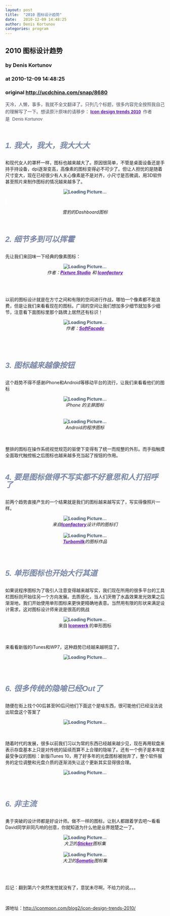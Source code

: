 ```yaml
---
layout: post
title:  "2010 图标设计趋势"
date:   2010-12-09 14:48:25
author: Denis Kortunov
categories: program
---
```


## 2010 图标设计趋势
### by Denis Kortunov
### at 2010-12-09 14:48:25
### original <http://ucdchina.com/snap/8680>

<p><span style="font-family:&#39;PT Sans Narrow&#39;,Calibri,&#39;Lucida Sans&#39;,Helvetica,Arial,Verdana;font-size:14px;color:#4a4f5e;line-height:23px">天冷，人懒，事多，我就不全文翻译了。只列几个标题，很多内容完全按照我自己的理解写了一下。想读原汁原味的请移步：<a style="margin-top:0px;margin-right:0px;margin-bottom:0px;margin-left:0px;padding-top:0px;padding-right:3px;padding-bottom:0px;padding-left:3px;vertical-align:baseline;outline-style:none;outline-width:initial;outline-color:initial;text-decoration:underline;color:#5b0cc2;font-weight:700;background-color:#ffffff;border-top-left-radius:4px 4px;border-top-right-radius:4px 4px;border-bottom-right-radius:4px 4px;border-bottom-left-radius:4px 4px" href="http://turbomilk.com/blog/cookbook/icon_design/icon-design-trends-2010/">Icon design trends 2010</a> 作者是  Denis Kortunov <br style="margin-top:0px;margin-right:0px;margin-bottom:0px;margin-left:0px;padding-top:0px;padding-right:0px;padding-bottom:0px;padding-left:0px;vertical-align:baseline;outline-style:none;outline-width:initial;outline-color:initial"><br style="margin-top:0px;margin-right:0px;margin-bottom:0px;margin-left:0px;padding-top:0px;padding-right:0px;padding-bottom:0px;padding-left:0px;vertical-align:baseline;outline-style:none;outline-width:initial;outline-color:initial"><br style="margin-top:0px;margin-right:0px;margin-bottom:0px;margin-left:0px;padding-top:0px;padding-right:0px;padding-bottom:0px;padding-left:0px;vertical-align:baseline;outline-style:none;outline-width:initial;outline-color:initial"></span></p>
<h6 style="margin-top:0px;margin-right:0px;margin-bottom:0px;margin-left:0px;padding-top:0px;padding-right:0px;padding-bottom:0px;padding-left:0px;vertical-align:baseline;outline-style:none;outline-width:initial;outline-color:initial;font-family:&#39;Yanone Kaffeesatz&#39;,arial,serif;font-weight:700;font-size:24px;line-height:24px;color:#7987a8">1. 我大，我大，我大大大</h6>
<p><br style="margin-top:0px;margin-right:0px;margin-bottom:0px;margin-left:0px;padding-top:0px;padding-right:0px;padding-bottom:0px;padding-left:0px;vertical-align:baseline;outline-style:none;outline-width:initial;outline-color:initial">和现代女人的罩杯一样，图标也越来越大了。原因很简单，不管是桌面设备还是手持手持设备，dpi逐渐变高，高像素的图标变得必不可少了。但让人担忧的是随着尺寸变大，现在已经很少有人关心像素是不是对齐，小尺寸是否微调，用3D软件甚至照片来制作图标的情况越来越多了。<br style="margin-top:0px;margin-right:0px;margin-bottom:0px;margin-left:0px;padding-top:0px;padding-right:0px;padding-bottom:0px;padding-left:0px;vertical-align:baseline;outline-style:none;outline-width:initial;outline-color:initial"></p>
<p style="margin-top:0px;margin-right:0px;margin-bottom:0px;margin-left:0px;padding-top:0px;padding-right:0px;padding-bottom:0px;padding-left:0px;vertical-align:baseline;outline-style:none;outline-width:initial;outline-color:initial" align="center"><img style="margin-top:0px;margin-right:0px;margin-bottom:0px;margin-left:0px;padding-top:0px;padding-right:0px;padding-bottom:0px;padding-left:0px;vertical-align:baseline;outline-style:none;outline-width:initial;outline-color:initial;color:#44586e;font-weight:700" src="http://img.ucdchina.com/upload/snap/2010-12/42144f5a78e3e7d6d6c44f11cf8cb624.jpeg" border="0" alt="Loading Picture..."></p>
<p><a style="margin-top:0px;margin-right:0px;margin-bottom:0px;margin-left:0px;padding-top:0px;padding-right:3px;padding-bottom:0px;padding-left:3px;vertical-align:baseline;outline-style:none;outline-width:initial;outline-color:initial;text-decoration:underline;color:#5b0cc2;font-weight:700;background-color:#ffffff;border-top-left-radius:4px 4px;border-top-right-radius:4px 4px;border-bottom-right-radius:4px 4px;border-bottom-left-radius:4px 4px" name="entrymore"></a><br style="margin-top:0px;margin-right:0px;margin-bottom:0px;margin-left:0px;padding-top:0px;padding-right:0px;padding-bottom:0px;padding-left:0px;vertical-align:baseline;outline-style:none;outline-width:initial;outline-color:initial"><em style="margin-top:0px;margin-right:0px;margin-bottom:0px;margin-left:0px;padding-top:0px;padding-right:0px;padding-bottom:0px;padding-left:0px;vertical-align:baseline;outline-style:none;outline-width:initial;outline-color:initial">
<p style="margin-top:0px;margin-right:0px;margin-bottom:0px;margin-left:0px;padding-top:0px;padding-right:0px;padding-bottom:0px;padding-left:0px;vertical-align:baseline;outline-style:none;outline-width:initial;outline-color:initial" align="center">雪豹的Dashboard图标</p>
</em><br style="margin-top:0px;margin-right:0px;margin-bottom:0px;margin-left:0px;padding-top:0px;padding-right:0px;padding-bottom:0px;padding-left:0px;vertical-align:baseline;outline-style:none;outline-width:initial;outline-color:initial"><br style="margin-top:0px;margin-right:0px;margin-bottom:0px;margin-left:0px;padding-top:0px;padding-right:0px;padding-bottom:0px;padding-left:0px;vertical-align:baseline;outline-style:none;outline-width:initial;outline-color:initial"><br style="margin-top:0px;margin-right:0px;margin-bottom:0px;margin-left:0px;padding-top:0px;padding-right:0px;padding-bottom:0px;padding-left:0px;vertical-align:baseline;outline-style:none;outline-width:initial;outline-color:initial"></p>
<h6 style="margin-top:0px;margin-right:0px;margin-bottom:0px;margin-left:0px;padding-top:0px;padding-right:0px;padding-bottom:0px;padding-left:0px;vertical-align:baseline;outline-style:none;outline-width:initial;outline-color:initial;font-family:&#39;Yanone Kaffeesatz&#39;,arial,serif;font-weight:700;font-size:24px;line-height:24px;color:#7987a8">2. 细节多到可以挥霍</h6>
<p><br style="margin-top:0px;margin-right:0px;margin-bottom:0px;margin-left:0px;padding-top:0px;padding-right:0px;padding-bottom:0px;padding-left:0px;vertical-align:baseline;outline-style:none;outline-width:initial;outline-color:initial">先让我们来回味一下经典的像素图标：<br style="margin-top:0px;margin-right:0px;margin-bottom:0px;margin-left:0px;padding-top:0px;padding-right:0px;padding-bottom:0px;padding-left:0px;vertical-align:baseline;outline-style:none;outline-width:initial;outline-color:initial"></p>
<p style="margin-top:0px;margin-right:0px;margin-bottom:0px;margin-left:0px;padding-top:0px;padding-right:0px;padding-bottom:0px;padding-left:0px;vertical-align:baseline;outline-style:none;outline-width:initial;outline-color:initial" align="center"><img style="margin-top:0px;margin-right:0px;margin-bottom:0px;margin-left:0px;padding-top:0px;padding-right:0px;padding-bottom:0px;padding-left:0px;vertical-align:baseline;outline-style:none;outline-width:initial;outline-color:initial;color:#44586e;font-weight:700" src="http://img.ucdchina.com/upload/snap/2010-12/6f775c59e2084e60122b354784cffa1f.jpeg" border="0" alt="Loading Picture..."><br style="margin-top:0px;margin-right:0px;margin-bottom:0px;margin-left:0px;padding-top:0px;padding-right:0px;padding-bottom:0px;padding-left:0px;vertical-align:baseline;outline-style:none;outline-width:initial;outline-color:initial"><em style="margin-top:0px;margin-right:0px;margin-bottom:0px;margin-left:0px;padding-top:0px;padding-right:0px;padding-bottom:0px;padding-left:0px;vertical-align:baseline;outline-style:none;outline-width:initial;outline-color:initial">作者：<a style="margin-top:0px;margin-right:0px;margin-bottom:0px;margin-left:0px;padding-top:0px;padding-right:0px;padding-bottom:0px;padding-left:0px;vertical-align:baseline;outline-style:none;outline-width:initial;outline-color:initial;text-decoration:underline;color:#5b0cc2;font-weight:700;background-color:#ffffff;border-top-left-radius:4px 4px;border-top-right-radius:4px 4px;border-bottom-right-radius:4px 4px;border-bottom-left-radius:4px 4px" href="http://www.pixture.com/drupal/">Pixture Studio</a> 和 <a style="margin-top:0px;margin-right:0px;margin-bottom:0px;margin-left:0px;padding-top:0px;padding-right:0px;padding-bottom:0px;padding-left:0px;vertical-align:baseline;outline-style:none;outline-width:initial;outline-color:initial;text-decoration:underline;color:#5b0cc2;font-weight:700;background-color:#ffffff;border-top-left-radius:4px 4px;border-top-right-radius:4px 4px;border-bottom-right-radius:4px 4px;border-bottom-left-radius:4px 4px" href="http://www.iconfactory.com/">Iconfactory</a></em></p>
<p><br style="margin-top:0px;margin-right:0px;margin-bottom:0px;margin-left:0px;padding-top:0px;padding-right:0px;padding-bottom:0px;padding-left:0px;vertical-align:baseline;outline-style:none;outline-width:initial;outline-color:initial"><br style="margin-top:0px;margin-right:0px;margin-bottom:0px;margin-left:0px;padding-top:0px;padding-right:0px;padding-bottom:0px;padding-left:0px;vertical-align:baseline;outline-style:none;outline-width:initial;outline-color:initial"><br style="margin-top:0px;margin-right:0px;margin-bottom:0px;margin-left:0px;padding-top:0px;padding-right:0px;padding-bottom:0px;padding-left:0px;vertical-align:baseline;outline-style:none;outline-width:initial;outline-color:initial">以前的图标设计就是在方寸之间和有限的空间进行作战，哪怕一个像素都不能浪费，但是让我们来看看现在的图标。广阔的空间让我们想加多少细节就加多少细节，注意看下面图标里那个路牌上居然还有标识！<br style="margin-top:0px;margin-right:0px;margin-bottom:0px;margin-left:0px;padding-top:0px;padding-right:0px;padding-bottom:0px;padding-left:0px;vertical-align:baseline;outline-style:none;outline-width:initial;outline-color:initial"></p>
<p style="margin-top:0px;margin-right:0px;margin-bottom:0px;margin-left:0px;padding-top:0px;padding-right:0px;padding-bottom:0px;padding-left:0px;vertical-align:baseline;outline-style:none;outline-width:initial;outline-color:initial" align="center"><img style="margin-top:0px;margin-right:0px;margin-bottom:0px;margin-left:0px;padding-top:0px;padding-right:0px;padding-bottom:0px;padding-left:0px;vertical-align:baseline;outline-style:none;outline-width:initial;outline-color:initial;color:#44586e;font-weight:700" src="http://img.ucdchina.com/upload/snap/2010-12/098baf40d5119214c8c6b36c21b28696.jpeg" border="0" alt="Loading Picture..."><br style="margin-top:0px;margin-right:0px;margin-bottom:0px;margin-left:0px;padding-top:0px;padding-right:0px;padding-bottom:0px;padding-left:0px;vertical-align:baseline;outline-style:none;outline-width:initial;outline-color:initial"><em style="margin-top:0px;margin-right:0px;margin-bottom:0px;margin-left:0px;padding-top:0px;padding-right:0px;padding-bottom:0px;padding-left:0px;vertical-align:baseline;outline-style:none;outline-width:initial;outline-color:initial">作者：<a style="margin-top:0px;margin-right:0px;margin-bottom:0px;margin-left:0px;padding-top:0px;padding-right:0px;padding-bottom:0px;padding-left:0px;vertical-align:baseline;outline-style:none;outline-width:initial;outline-color:initial;text-decoration:underline;color:#5b0cc2;font-weight:700;background-color:#ffffff;border-top-left-radius:4px 4px;border-top-right-radius:4px 4px;border-bottom-right-radius:4px 4px;border-bottom-left-radius:4px 4px" href="http://www.softfacade.com/">SoftFacade</a></em></p>
<p><br style="margin-top:0px;margin-right:0px;margin-bottom:0px;margin-left:0px;padding-top:0px;padding-right:0px;padding-bottom:0px;padding-left:0px;vertical-align:baseline;outline-style:none;outline-width:initial;outline-color:initial"><br style="margin-top:0px;margin-right:0px;margin-bottom:0px;margin-left:0px;padding-top:0px;padding-right:0px;padding-bottom:0px;padding-left:0px;vertical-align:baseline;outline-style:none;outline-width:initial;outline-color:initial"><br style="margin-top:0px;margin-right:0px;margin-bottom:0px;margin-left:0px;padding-top:0px;padding-right:0px;padding-bottom:0px;padding-left:0px;vertical-align:baseline;outline-style:none;outline-width:initial;outline-color:initial"><br style="margin-top:0px;margin-right:0px;margin-bottom:0px;margin-left:0px;padding-top:0px;padding-right:0px;padding-bottom:0px;padding-left:0px;vertical-align:baseline;outline-style:none;outline-width:initial;outline-color:initial"></p>
<h6 style="margin-top:0px;margin-right:0px;margin-bottom:0px;margin-left:0px;padding-top:0px;padding-right:0px;padding-bottom:0px;padding-left:0px;vertical-align:baseline;outline-style:none;outline-width:initial;outline-color:initial;font-family:&#39;Yanone Kaffeesatz&#39;,arial,serif;font-weight:700;font-size:24px;line-height:24px;color:#7987a8">3. 图标越来越像按钮</h6>
<p><br style="margin-top:0px;margin-right:0px;margin-bottom:0px;margin-left:0px;padding-top:0px;padding-right:0px;padding-bottom:0px;padding-left:0px;vertical-align:baseline;outline-style:none;outline-width:initial;outline-color:initial">这个趋势不得不感谢iPhone和Android等移动平台的流行，让我们来看看他们的图标<br style="margin-top:0px;margin-right:0px;margin-bottom:0px;margin-left:0px;padding-top:0px;padding-right:0px;padding-bottom:0px;padding-left:0px;vertical-align:baseline;outline-style:none;outline-width:initial;outline-color:initial"></p>
<p style="margin-top:0px;margin-right:0px;margin-bottom:0px;margin-left:0px;padding-top:0px;padding-right:0px;padding-bottom:0px;padding-left:0px;vertical-align:baseline;outline-style:none;outline-width:initial;outline-color:initial" align="center"><img style="margin-top:0px;margin-right:0px;margin-bottom:0px;margin-left:0px;padding-top:0px;padding-right:0px;padding-bottom:0px;padding-left:0px;vertical-align:baseline;outline-style:none;outline-width:initial;outline-color:initial;color:#44586e;font-weight:700" src="http://img.ucdchina.com/upload/snap/2010-12/9da6828c75ef978777ab9d5b2e232a08.jpeg" border="0" alt="Loading Picture..."><br style="margin-top:0px;margin-right:0px;margin-bottom:0px;margin-left:0px;padding-top:0px;padding-right:0px;padding-bottom:0px;padding-left:0px;vertical-align:baseline;outline-style:none;outline-width:initial;outline-color:initial"><em style="margin-top:0px;margin-right:0px;margin-bottom:0px;margin-left:0px;padding-top:0px;padding-right:0px;padding-bottom:0px;padding-left:0px;vertical-align:baseline;outline-style:none;outline-width:initial;outline-color:initial">iPhone 的主屏图标</em><br style="margin-top:0px;margin-right:0px;margin-bottom:0px;margin-left:0px;padding-top:0px;padding-right:0px;padding-bottom:0px;padding-left:0px;vertical-align:baseline;outline-style:none;outline-width:initial;outline-color:initial"><br style="margin-top:0px;margin-right:0px;margin-bottom:0px;margin-left:0px;padding-top:0px;padding-right:0px;padding-bottom:0px;padding-left:0px;vertical-align:baseline;outline-style:none;outline-width:initial;outline-color:initial"><br style="margin-top:0px;margin-right:0px;margin-bottom:0px;margin-left:0px;padding-top:0px;padding-right:0px;padding-bottom:0px;padding-left:0px;vertical-align:baseline;outline-style:none;outline-width:initial;outline-color:initial"><img style="margin-top:0px;margin-right:0px;margin-bottom:0px;margin-left:0px;padding-top:0px;padding-right:0px;padding-bottom:0px;padding-left:0px;vertical-align:baseline;outline-style:none;outline-width:initial;outline-color:initial;color:#44586e;font-weight:700" src="http://img.ucdchina.com/upload/snap/2010-12/e04f2a477ab29a2c7889aa4d5a91ed75.jpeg" border="0" alt="Loading Picture..."><br style="margin-top:0px;margin-right:0px;margin-bottom:0px;margin-left:0px;padding-top:0px;padding-right:0px;padding-bottom:0px;padding-left:0px;vertical-align:baseline;outline-style:none;outline-width:initial;outline-color:initial"><em style="margin-top:0px;margin-right:0px;margin-bottom:0px;margin-left:0px;padding-top:0px;padding-right:0px;padding-bottom:0px;padding-left:0px;vertical-align:baseline;outline-style:none;outline-width:initial;outline-color:initial">Android的程序图标</em></p>
<p><br style="margin-top:0px;margin-right:0px;margin-bottom:0px;margin-left:0px;padding-top:0px;padding-right:0px;padding-bottom:0px;padding-left:0px;vertical-align:baseline;outline-style:none;outline-width:initial;outline-color:initial"><br style="margin-top:0px;margin-right:0px;margin-bottom:0px;margin-left:0px;padding-top:0px;padding-right:0px;padding-bottom:0px;padding-left:0px;vertical-align:baseline;outline-style:none;outline-width:initial;outline-color:initial">整排的图标在操作系统视觉规范的驱使下变得有了统一而规整的外形。而手指触摸全面取代触控板之后图标也越来越多充当起了按钮的作用。<br style="margin-top:0px;margin-right:0px;margin-bottom:0px;margin-left:0px;padding-top:0px;padding-right:0px;padding-bottom:0px;padding-left:0px;vertical-align:baseline;outline-style:none;outline-width:initial;outline-color:initial"><br style="margin-top:0px;margin-right:0px;margin-bottom:0px;margin-left:0px;padding-top:0px;padding-right:0px;padding-bottom:0px;padding-left:0px;vertical-align:baseline;outline-style:none;outline-width:initial;outline-color:initial"><br style="margin-top:0px;margin-right:0px;margin-bottom:0px;margin-left:0px;padding-top:0px;padding-right:0px;padding-bottom:0px;padding-left:0px;vertical-align:baseline;outline-style:none;outline-width:initial;outline-color:initial"></p>
<h6 style="margin-top:0px;margin-right:0px;margin-bottom:0px;margin-left:0px;padding-top:0px;padding-right:0px;padding-bottom:0px;padding-left:0px;vertical-align:baseline;outline-style:none;outline-width:initial;outline-color:initial;font-family:&#39;Yanone Kaffeesatz&#39;,arial,serif;font-weight:700;font-size:24px;line-height:24px;color:#7987a8">4. 要是图标做得不写实都不好意思和人打招呼了</h6>
<p><br style="margin-top:0px;margin-right:0px;margin-bottom:0px;margin-left:0px;padding-top:0px;padding-right:0px;padding-bottom:0px;padding-left:0px;vertical-align:baseline;outline-style:none;outline-width:initial;outline-color:initial">前两个趋势直接产生的一个结果就是我们的图标越来越写实了，写实得像照片一样。<br style="margin-top:0px;margin-right:0px;margin-bottom:0px;margin-left:0px;padding-top:0px;padding-right:0px;padding-bottom:0px;padding-left:0px;vertical-align:baseline;outline-style:none;outline-width:initial;outline-color:initial"></p>
<p style="margin-top:0px;margin-right:0px;margin-bottom:0px;margin-left:0px;padding-top:0px;padding-right:0px;padding-bottom:0px;padding-left:0px;vertical-align:baseline;outline-style:none;outline-width:initial;outline-color:initial" align="center"><img style="margin-top:0px;margin-right:0px;margin-bottom:0px;margin-left:0px;padding-top:0px;padding-right:0px;padding-bottom:0px;padding-left:0px;vertical-align:baseline;outline-style:none;outline-width:initial;outline-color:initial;color:#44586e;font-weight:700" src="http://img.ucdchina.com/upload/snap/2010-12/127181486a2abd075e48709bbb3101bf.jpeg" border="0" alt="Loading Picture..."><br style="margin-top:0px;margin-right:0px;margin-bottom:0px;margin-left:0px;padding-top:0px;padding-right:0px;padding-bottom:0px;padding-left:0px;vertical-align:baseline;outline-style:none;outline-width:initial;outline-color:initial"><em style="margin-top:0px;margin-right:0px;margin-bottom:0px;margin-left:0px;padding-top:0px;padding-right:0px;padding-bottom:0px;padding-left:0px;vertical-align:baseline;outline-style:none;outline-width:initial;outline-color:initial">来自<a style="margin-top:0px;margin-right:0px;margin-bottom:0px;margin-left:0px;padding-top:0px;padding-right:0px;padding-bottom:0px;padding-left:0px;vertical-align:baseline;outline-style:none;outline-width:initial;outline-color:initial;text-decoration:underline;color:#5b0cc2;font-weight:700;background-color:#ffffff;border-top-left-radius:4px 4px;border-top-right-radius:4px 4px;border-bottom-right-radius:4px 4px;border-bottom-left-radius:4px 4px" href="http://iconfactory.com/">Iconfactory</a>设计师的图标们</em><br style="margin-top:0px;margin-right:0px;margin-bottom:0px;margin-left:0px;padding-top:0px;padding-right:0px;padding-bottom:0px;padding-left:0px;vertical-align:baseline;outline-style:none;outline-width:initial;outline-color:initial"><br style="margin-top:0px;margin-right:0px;margin-bottom:0px;margin-left:0px;padding-top:0px;padding-right:0px;padding-bottom:0px;padding-left:0px;vertical-align:baseline;outline-style:none;outline-width:initial;outline-color:initial"><img style="margin-top:0px;margin-right:0px;margin-bottom:0px;margin-left:0px;padding-top:0px;padding-right:0px;padding-bottom:0px;padding-left:0px;vertical-align:baseline;outline-style:none;outline-width:initial;outline-color:initial;color:#44586e;font-weight:700" src="http://img.ucdchina.com/upload/snap/2010-12/d2c9aa0419a270f78e86ab5a98fee966.jpeg" border="0" alt="Loading Picture..."><br style="margin-top:0px;margin-right:0px;margin-bottom:0px;margin-left:0px;padding-top:0px;padding-right:0px;padding-bottom:0px;padding-left:0px;vertical-align:baseline;outline-style:none;outline-width:initial;outline-color:initial"><em style="margin-top:0px;margin-right:0px;margin-bottom:0px;margin-left:0px;padding-top:0px;padding-right:0px;padding-bottom:0px;padding-left:0px;vertical-align:baseline;outline-style:none;outline-width:initial;outline-color:initial"><a style="margin-top:0px;margin-right:0px;margin-bottom:0px;margin-left:0px;padding-top:0px;padding-right:0px;padding-bottom:0px;padding-left:0px;vertical-align:baseline;outline-style:none;outline-width:initial;outline-color:initial;text-decoration:underline;color:#5b0cc2;font-weight:700;background-color:#ffffff;border-top-left-radius:4px 4px;border-top-right-radius:4px 4px;border-bottom-right-radius:4px 4px;border-bottom-left-radius:4px 4px" href="http://www.turbomilk.com/">Turbomilk</a>的图标作品</em></p>
<p><br style="margin-top:0px;margin-right:0px;margin-bottom:0px;margin-left:0px;padding-top:0px;padding-right:0px;padding-bottom:0px;padding-left:0px;vertical-align:baseline;outline-style:none;outline-width:initial;outline-color:initial"><br style="margin-top:0px;margin-right:0px;margin-bottom:0px;margin-left:0px;padding-top:0px;padding-right:0px;padding-bottom:0px;padding-left:0px;vertical-align:baseline;outline-style:none;outline-width:initial;outline-color:initial"><br style="margin-top:0px;margin-right:0px;margin-bottom:0px;margin-left:0px;padding-top:0px;padding-right:0px;padding-bottom:0px;padding-left:0px;vertical-align:baseline;outline-style:none;outline-width:initial;outline-color:initial"></p>
<h6 style="margin-top:0px;margin-right:0px;margin-bottom:0px;margin-left:0px;padding-top:0px;padding-right:0px;padding-bottom:0px;padding-left:0px;vertical-align:baseline;outline-style:none;outline-width:initial;outline-color:initial;font-family:&#39;Yanone Kaffeesatz&#39;,arial,serif;font-weight:700;font-size:24px;line-height:24px;color:#7987a8">5. 单形图标也开始大行其道</h6>
<p><br style="margin-top:0px;margin-right:0px;margin-bottom:0px;margin-left:0px;padding-top:0px;padding-right:0px;padding-bottom:0px;padding-left:0px;vertical-align:baseline;outline-style:none;outline-width:initial;outline-color:initial">如果说程序图标为了吸引人注意变得越来越写实，我们现在所用的很多平台的工具栏图标则开始往另一个方向发展。去质感化，当人们厌倦了水晶效果发光效果之后渐渐地，我们开始使用单形图标来更快更精确地表意。当然用有限的形状来满足设计需求，这对图标设计师来说是很高的挑战<br style="margin-top:0px;margin-right:0px;margin-bottom:0px;margin-left:0px;padding-top:0px;padding-right:0px;padding-bottom:0px;padding-left:0px;vertical-align:baseline;outline-style:none;outline-width:initial;outline-color:initial"></p>
<p style="margin-top:0px;margin-right:0px;margin-bottom:0px;margin-left:0px;padding-top:0px;padding-right:0px;padding-bottom:0px;padding-left:0px;vertical-align:baseline;outline-style:none;outline-width:initial;outline-color:initial" align="center"><img style="margin-top:0px;margin-right:0px;margin-bottom:0px;margin-left:0px;padding-top:0px;padding-right:0px;padding-bottom:0px;padding-left:0px;vertical-align:baseline;outline-style:none;outline-width:initial;outline-color:initial;color:#44586e;font-weight:700" src="http://img.ucdchina.com/upload/snap/2010-12/f9a12951a13a7264f6b99c84a1830812.jpeg" border="0" alt="Loading Picture..."><br style="margin-top:0px;margin-right:0px;margin-bottom:0px;margin-left:0px;padding-top:0px;padding-right:0px;padding-bottom:0px;padding-left:0px;vertical-align:baseline;outline-style:none;outline-width:initial;outline-color:initial">来自<a style="margin-top:0px;margin-right:0px;margin-bottom:0px;margin-left:0px;padding-top:0px;padding-right:3px;padding-bottom:0px;padding-left:3px;vertical-align:baseline;outline-style:none;outline-width:initial;outline-color:initial;text-decoration:underline;color:#5b0cc2;font-weight:700;background-color:#ffffff;border-top-left-radius:4px 4px;border-top-right-radius:4px 4px;border-bottom-right-radius:4px 4px;border-bottom-left-radius:4px 4px" href="http://www.iconwerk.com/">Iconwerk</a>的单形图标</p>
<p><br style="margin-top:0px;margin-right:0px;margin-bottom:0px;margin-left:0px;padding-top:0px;padding-right:0px;padding-bottom:0px;padding-left:0px;vertical-align:baseline;outline-style:none;outline-width:initial;outline-color:initial"><br style="margin-top:0px;margin-right:0px;margin-bottom:0px;margin-left:0px;padding-top:0px;padding-right:0px;padding-bottom:0px;padding-left:0px;vertical-align:baseline;outline-style:none;outline-width:initial;outline-color:initial">来看看新版的iTunes和WP7，这种趋势已经越来越明显了。<br style="margin-top:0px;margin-right:0px;margin-bottom:0px;margin-left:0px;padding-top:0px;padding-right:0px;padding-bottom:0px;padding-left:0px;vertical-align:baseline;outline-style:none;outline-width:initial;outline-color:initial"></p>
<p style="margin-top:0px;margin-right:0px;margin-bottom:0px;margin-left:0px;padding-top:0px;padding-right:0px;padding-bottom:0px;padding-left:0px;vertical-align:baseline;outline-style:none;outline-width:initial;outline-color:initial" align="center"><img style="margin-top:0px;margin-right:0px;margin-bottom:0px;margin-left:0px;padding-top:0px;padding-right:0px;padding-bottom:0px;padding-left:0px;vertical-align:baseline;outline-style:none;outline-width:initial;outline-color:initial;color:#44586e;font-weight:700" src="http://img.ucdchina.com/upload/snap/2010-12/d86031afa0a5ce6ab7a3a8e27afcea2d.jpeg" border="0" alt="Loading Picture..."></p>
<p><br style="margin-top:0px;margin-right:0px;margin-bottom:0px;margin-left:0px;padding-top:0px;padding-right:0px;padding-bottom:0px;padding-left:0px;vertical-align:baseline;outline-style:none;outline-width:initial;outline-color:initial"><br style="margin-top:0px;margin-right:0px;margin-bottom:0px;margin-left:0px;padding-top:0px;padding-right:0px;padding-bottom:0px;padding-left:0px;vertical-align:baseline;outline-style:none;outline-width:initial;outline-color:initial"><br style="margin-top:0px;margin-right:0px;margin-bottom:0px;margin-left:0px;padding-top:0px;padding-right:0px;padding-bottom:0px;padding-left:0px;vertical-align:baseline;outline-style:none;outline-width:initial;outline-color:initial"></p>
<h6 style="margin-top:0px;margin-right:0px;margin-bottom:0px;margin-left:0px;padding-top:0px;padding-right:0px;padding-bottom:0px;padding-left:0px;vertical-align:baseline;outline-style:none;outline-width:initial;outline-color:initial;font-family:&#39;Yanone Kaffeesatz&#39;,arial,serif;font-weight:700;font-size:24px;line-height:24px;color:#7987a8">6. 很多传统的隐喻已经Out了</h6>
<p><br style="margin-top:0px;margin-right:0px;margin-bottom:0px;margin-left:0px;padding-top:0px;padding-right:0px;padding-bottom:0px;padding-left:0px;vertical-align:baseline;outline-style:none;outline-width:initial;outline-color:initial">随便在街上找个00后甚至90后问他们下面这个是啥东西，很可能他们已经没法说出软盘这个答案了<br style="margin-top:0px;margin-right:0px;margin-bottom:0px;margin-left:0px;padding-top:0px;padding-right:0px;padding-bottom:0px;padding-left:0px;vertical-align:baseline;outline-style:none;outline-width:initial;outline-color:initial"></p>
<p style="margin-top:0px;margin-right:0px;margin-bottom:0px;margin-left:0px;padding-top:0px;padding-right:0px;padding-bottom:0px;padding-left:0px;vertical-align:baseline;outline-style:none;outline-width:initial;outline-color:initial" align="center"><img style="margin-top:0px;margin-right:0px;margin-bottom:0px;margin-left:0px;padding-top:0px;padding-right:0px;padding-bottom:0px;padding-left:0px;vertical-align:baseline;outline-style:none;outline-width:initial;outline-color:initial;color:#44586e;font-weight:700" src="http://img.ucdchina.com/upload/snap/2010-12/3cfb154ce6e146580cf20c04ea31452b.jpeg" border="0" alt="Loading Picture..."></p>
<p><br style="margin-top:0px;margin-right:0px;margin-bottom:0px;margin-left:0px;padding-top:0px;padding-right:0px;padding-bottom:0px;padding-left:0px;vertical-align:baseline;outline-style:none;outline-width:initial;outline-color:initial"><br style="margin-top:0px;margin-right:0px;margin-bottom:0px;margin-left:0px;padding-top:0px;padding-right:0px;padding-bottom:0px;padding-left:0px;vertical-align:baseline;outline-style:none;outline-width:initial;outline-color:initial">随着时代的发展，很多以前我们习以为常的东西已经越来越少见，现在再用软盘来表示存盘基本上只是对传统的延续而算不上合理的隐喻了。还有一个例子是本年度最受争议的图标：新版iTunes 10，用了好多年的光盘图标被抛弃了，整个软件服务的定位调整和光盘介质的逐渐消失让这个更新其实显得很合理。<br style="margin-top:0px;margin-right:0px;margin-bottom:0px;margin-left:0px;padding-top:0px;padding-right:0px;padding-bottom:0px;padding-left:0px;vertical-align:baseline;outline-style:none;outline-width:initial;outline-color:initial"></p>
<p style="margin-top:0px;margin-right:0px;margin-bottom:0px;margin-left:0px;padding-top:0px;padding-right:0px;padding-bottom:0px;padding-left:0px;vertical-align:baseline;outline-style:none;outline-width:initial;outline-color:initial" align="center"><img style="margin-top:0px;margin-right:0px;margin-bottom:0px;margin-left:0px;padding-top:0px;padding-right:0px;padding-bottom:0px;padding-left:0px;vertical-align:baseline;outline-style:none;outline-width:initial;outline-color:initial;color:#44586e;font-weight:700" src="http://img.ucdchina.com/upload/snap/2010-12/218dbef0d0d94a76affe5c99fb9aaa8d.jpeg" border="0" alt="Loading Picture..."></p>
<p><br style="margin-top:0px;margin-right:0px;margin-bottom:0px;margin-left:0px;padding-top:0px;padding-right:0px;padding-bottom:0px;padding-left:0px;vertical-align:baseline;outline-style:none;outline-width:initial;outline-color:initial"><br style="margin-top:0px;margin-right:0px;margin-bottom:0px;margin-left:0px;padding-top:0px;padding-right:0px;padding-bottom:0px;padding-left:0px;vertical-align:baseline;outline-style:none;outline-width:initial;outline-color:initial"><br style="margin-top:0px;margin-right:0px;margin-bottom:0px;margin-left:0px;padding-top:0px;padding-right:0px;padding-bottom:0px;padding-left:0px;vertical-align:baseline;outline-style:none;outline-width:initial;outline-color:initial"></p>
<h6 style="margin-top:0px;margin-right:0px;margin-bottom:0px;margin-left:0px;padding-top:0px;padding-right:0px;padding-bottom:0px;padding-left:0px;vertical-align:baseline;outline-style:none;outline-width:initial;outline-color:initial;font-family:&#39;Yanone Kaffeesatz&#39;,arial,serif;font-weight:700;font-size:24px;line-height:24px;color:#7987a8">6. 非主流</h6>
<p><br style="margin-top:0px;margin-right:0px;margin-bottom:0px;margin-left:0px;padding-top:0px;padding-right:0px;padding-bottom:0px;padding-left:0px;vertical-align:baseline;outline-style:none;outline-width:initial;outline-color:initial">勇于突破的设计师都是好设计师。做不一样的图标，让别人都跟着学去吧～看看David同学非同凡响的创意，你就知道为什么他是业界翘楚之一了。<br style="margin-top:0px;margin-right:0px;margin-bottom:0px;margin-left:0px;padding-top:0px;padding-right:0px;padding-bottom:0px;padding-left:0px;vertical-align:baseline;outline-style:none;outline-width:initial;outline-color:initial"></p>
<p style="margin-top:0px;margin-right:0px;margin-bottom:0px;margin-left:0px;padding-top:0px;padding-right:0px;padding-bottom:0px;padding-left:0px;vertical-align:baseline;outline-style:none;outline-width:initial;outline-color:initial" align="center"><img style="margin-top:0px;margin-right:0px;margin-bottom:0px;margin-left:0px;padding-top:0px;padding-right:0px;padding-bottom:0px;padding-left:0px;vertical-align:baseline;outline-style:none;outline-width:initial;outline-color:initial;color:#44586e;font-weight:700" src="http://img.ucdchina.com/upload/snap/2010-12/efd4de057defcb02d769ef6d4a0017d3.jpeg" border="0" alt="Loading Picture..."><br style="margin-top:0px;margin-right:0px;margin-bottom:0px;margin-left:0px;padding-top:0px;padding-right:0px;padding-bottom:0px;padding-left:0px;vertical-align:baseline;outline-style:none;outline-width:initial;outline-color:initial"><em style="margin-top:0px;margin-right:0px;margin-bottom:0px;margin-left:0px;padding-top:0px;padding-right:0px;padding-bottom:0px;padding-left:0px;vertical-align:baseline;outline-style:none;outline-width:initial;outline-color:initial">大卫的<a style="margin-top:0px;margin-right:0px;margin-bottom:0px;margin-left:0px;padding-top:0px;padding-right:0px;padding-bottom:0px;padding-left:0px;vertical-align:baseline;outline-style:none;outline-width:initial;outline-color:initial;text-decoration:underline;color:#5b0cc2;font-weight:700;background-color:#ffffff;border-top-left-radius:4px 4px;border-top-right-radius:4px 4px;border-bottom-right-radius:4px 4px;border-bottom-left-radius:4px 4px" href="http://dlanham.com/ui/sticker/">Sticker</a>图标集</em><br style="margin-top:0px;margin-right:0px;margin-bottom:0px;margin-left:0px;padding-top:0px;padding-right:0px;padding-bottom:0px;padding-left:0px;vertical-align:baseline;outline-style:none;outline-width:initial;outline-color:initial"><br style="margin-top:0px;margin-right:0px;margin-bottom:0px;margin-left:0px;padding-top:0px;padding-right:0px;padding-bottom:0px;padding-left:0px;vertical-align:baseline;outline-style:none;outline-width:initial;outline-color:initial"><img style="margin-top:0px;margin-right:0px;margin-bottom:0px;margin-left:0px;padding-top:0px;padding-right:0px;padding-bottom:0px;padding-left:0px;vertical-align:baseline;outline-style:none;outline-width:initial;outline-color:initial;color:#44586e;font-weight:700" src="http://img.ucdchina.com/upload/snap/2010-12/b6ff5eace4592fe8e319631a9e1f9c96.jpeg" border="0" alt="Loading Picture..."><br style="margin-top:0px;margin-right:0px;margin-bottom:0px;margin-left:0px;padding-top:0px;padding-right:0px;padding-bottom:0px;padding-left:0px;vertical-align:baseline;outline-style:none;outline-width:initial;outline-color:initial"><em style="margin-top:0px;margin-right:0px;margin-bottom:0px;margin-left:0px;padding-top:0px;padding-right:0px;padding-bottom:0px;padding-left:0px;vertical-align:baseline;outline-style:none;outline-width:initial;outline-color:initial">大卫的<a style="margin-top:0px;margin-right:0px;margin-bottom:0px;margin-left:0px;padding-top:0px;padding-right:0px;padding-bottom:0px;padding-left:0px;vertical-align:baseline;outline-style:none;outline-width:initial;outline-color:initial;text-decoration:underline;color:#5b0cc2;font-weight:700;background-color:#ffffff;border-top-left-radius:4px 4px;border-top-right-radius:4px 4px;border-bottom-right-radius:4px 4px;border-bottom-left-radius:4px 4px" href="http://dlanham.com/ui/somatic/">Somatic</a>图标集</em></p>
<p><br style="margin-top:0px;margin-right:0px;margin-bottom:0px;margin-left:0px;padding-top:0px;padding-right:0px;padding-bottom:0px;padding-left:0px;vertical-align:baseline;outline-style:none;outline-width:initial;outline-color:initial"><br style="margin-top:0px;margin-right:0px;margin-bottom:0px;margin-left:0px;padding-top:0px;padding-right:0px;padding-bottom:0px;padding-left:0px;vertical-align:baseline;outline-style:none;outline-width:initial;outline-color:initial"><br style="margin-top:0px;margin-right:0px;margin-bottom:0px;margin-left:0px;padding-top:0px;padding-right:0px;padding-bottom:0px;padding-left:0px;vertical-align:baseline;outline-style:none;outline-width:initial;outline-color:initial">后记：翻到第六个突然发觉就没有了，意犹未尽啊，不给力的说。。。 </p>
<p> </p><p>源地址：<a href="http://iconmoon.com/blog2/icon-design-trends-2010/">http://iconmoon.com/blog2/icon-design-trends-2010/</a></p>